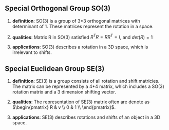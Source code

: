 ## Special Orthogonal Group SO(3)
1. **definition**:
    SO(3) is a group of 3*3 orthogonal matrices with determinant of 1. These matrices represent the rotation in a space.

2. **qualities**:
    Matrix R in SO(3) satisfied $R^TR = RR^T = I$, and $det(R) = 1$

3. **applications**:
    SO(3) describes a rotation in a 3D space, which is irrelevant to shifts.

## Special Euclidean Group SE(3)
1. **definition**:
    SE(3) is a group consists of all rotation and shift matricies. The matrix can be represented by a 4*4 matrix, which includes a SO(3) rotation matrix and a 3 dimension shifting vector.

2. **qualities**:
    The representation of SE(3) matrix often are denote as
   $\begin{pmatrix}
   R & v \\
   0 & 1 \\
   \end{pmatrix}$. 

4. **applications**: SE(3) describes rotations and shifts of an object in a 3D space.


